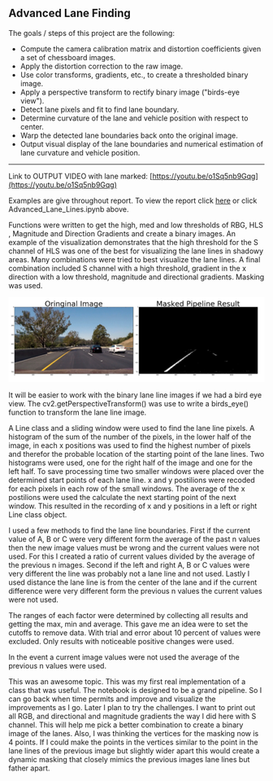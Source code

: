 ## Advanced Lane Finding

The goals / steps of this project are the following:  

* Compute the camera calibration matrix and distortion coefficients given a set of chessboard images.
* Apply the distortion correction to the raw image.  
* Use color transforms, gradients, etc., to create a thresholded binary image.
* Apply a perspective transform to rectify binary image ("birds-eye view"). 
* Detect lane pixels and fit to find lane boundary.
* Determine curvature of the lane and vehicle position with respect to center.
* Warp the detected lane boundaries back onto the original image.
* Output visual display of the lane boundaries and numerical estimation of lane curvature and vehicle position.

---
Link to OUTPUT VIDEO with lane marked: [https://youtu.be/o1Sq5nb9Gqg](https://youtu.be/o1Sq5nb9Gqg)


Examples are give throughout report.
To view the report click [here](https://github.com/bkapsalis/Advanced_Lane_Line_Detection/blob/master/Advanced_Lane_Lines.ipynb) or click Advanced_Lane_Lines.ipynb above.


Functions were written to get the high, med and low thresholds of RBG, HLS , Magnitude and Direction Gradients and create a binary images. An example of the visualization demonstrates that the high threshold for the S channel of HLS was one of the best for visualizing the lane lines in shadowy areas. 
Many combinations were tried to best visualize the lane lines. A final combination included S channel with a high threshold, gradient in the x direction with a low threshold, magnitude and directional gradients. Masking was used.

![Alt text](/imgs/img1.png?raw=true "Optional Title")


It will be easier to work with the binary lane line images if we had a bird eye view. The cv2.getPerspectiveTransform() was use to write a birds_eye() function to transform the lane line image.

A Line class and a sliding window were used to find the lane line pixels. A histogram of the sum of the number of the pixels, in the lower half of the image, in each x positions was used to find the highest number of pixels and therefor the probable location of the starting point of the lane lines. Two histograms were used, one for the right half of the image and one for the left half. To save processing time two smaller windows were placed over the determined start points of each lane line. x and y postilions were recoded for each pixels in each row of the small windows. The average of the x postilions were used the calculate the next starting point of the next window. This resulted in the recording of x and y positions in a left or right Line class object.  


I used a few methods to find the lane line boundaries. First if  the current value of A, B or C were very different form the average of the past n values then the new image values must be wrong and the current values were not used. For this I created a ratio of current values divided by the average of the previous n images.  Second if the left and right A, B or C values were very different the line was probably not a lane line and not used. Lastly I used distance the lane line is from the center of the lane and if the current difference were very different form the previous n values the current values were not used.

The ranges of each factor were determined by collecting all results and getting the max, min and average. This gave me an idea were to set the cutoffs to remove data. With trial and error about 10 percent of values were excluded. Only results with noticeable positive changes were used. 

In the event a current image values were not used the average of the previous n values were used.

This was an awesome topic. This was my first real implementation of a class that was useful. The notebook is designed to be a grand pipeline. So I can go back when time permits and improve and visualize the improvements as I go. Later I plan to try the challenges. I want to print out all RGB, and directional and magnitude gradients the way I did here with S channel. This will help me pick a better combination to create a binary image of the lanes. Also, I was thinking the vertices for the masking now is 4 points. If I could make the points in the vertices similar to the point in the lane lines of the previous image but slightly wider apart this would create a dynamic masking that closely mimics the previous images lane lines but father apart. 


